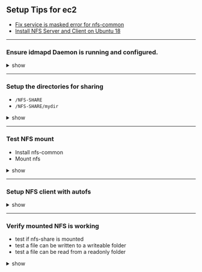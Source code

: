 ## Setup Tips for ec2
- [Fix service is masked error for nfs-common](https://askubuntu.com/a/946315)
- [Install NFS Server and Client on Ubuntu 18](https://vitux.com/install-nfs-server-and-client-on-ubuntu/)
---

### Ensure idmapd Daemon is running and configured.
<details><summary>show</summary>
<p>

```bash
sudo vi /etc/default/nfs-common
# add the line
NEED_IDMAPD=YES
sudo vi /etc/idmapd.conf
# add the line
Domain = yourdomain.com
# Unmask and start idmapd
sudo systemctl unmask nfs-common
sudo rm /lib/systemd/system/nfs-common.service
sudo systemctl start nfs-common
```
</p>
</details>

---
### Setup the directories for sharing
- `/NFS-SHARE`
- `/NFS-SHARE/mydir` 
<details><summary>show</summary>
<p>

```bash
sudo mkdir -p /NFS-SHARE/mydir
sudo vi /etc/exports
# Add the following lines
/NFS-SHARE *(fsid=0,no_subtree_check,rw,root_squash,sync,anonuid=1000,anongid=100)
/NFS-SHARE/mydir *(ro,sync,no_subtree_check)
# Update Shared folders to have rw permission
sudo chmod 777 /NFS-SHARE
# Restart nfs-server
sudo systemctl restart nfs-server
# Verify folders can be mounted
showmount -e
```
</p>
</details>

---
### Test NFS mount
- Install nfs-common
- Mount nfs
<details><summary>show</summary>
<p>

```bash
sudo apt-get install nfs-common
sudo mount -t nfs 172.31.11.0:/NFS-SHARE /mnt/nfs
```
</p>
</details>

---
### Setup NFS client with autofs
<details><summary>show</summary>
<p>

```bash
sudo apt-get install autofs
sudo vi /etc/auto.master
# Add local directory mapping to nfs config file
/media/nfs  /etc/auto.fs-share  --timeout=60
# Create nfs-share config file with mapping to shared folders
sudo vi /etc/auto.nfs-share
# Add the following lines to map shared directories
writeable_share -fstype=nfs4 172.31.13.255:/
non_writeable_share -fstype=nfs4 172.31.13.255:/mydir
# restart autofs service
sudo systemctl restart autofs
```
</p>
</details>

---
### Verify mounted NFS is working
- test if nfs-share is mounted
- test a file can be written to a writeable folder
- test a file can be read from a readonly folder
<details><summary>show</summary>
<p>

```bash
mount | grep nfs-share
touch /media/nfs/writeable_share/test-file
ls -lah /media/nfs/non_writeable_share
# Verify mount is showing the shared folders
mount | grep non_writeable
mount | gre writeable
```
</p>
</details>

